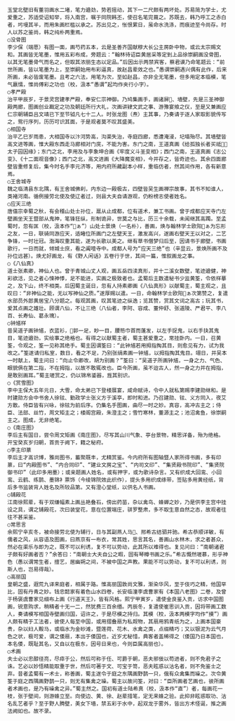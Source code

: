 <!-- { "loadSidebar": true } -->
    玉堂北壁旧有董羽画水二堵，笔力遒劲，势若摇动，其下一二尺颇有两坏处。苏易简为学士，尤爱重之，苏适受诏知举，将入南宫，嘱于同院韩丕，使召名笔完葺之。苏既去，韩乃呼工之赤白者，圬墁其半，而用朱画栏槛以承之。苏出见之，怅恨累日，虽命水洗涤，而痕迹至今尚存。时人以苏之鉴尚，韩之纯朴两重焉。
    ○没骨图
    李少保（端愿）有图一面，画芍药五本，云是圣善齐国献穆大长公主房卧中物，或云太宗赐文和。其画皆无笔墨，惟用五彩布成，旁题云：“翰林待诏臣黄居采等定到上品徐崇嗣画没骨图，以其无笔墨骨气而名之，但取其浓丽生态以定品。”后因出示两禁宾客，蔡君谟乃命笔题云：“前世所画，皆以笔墨为上，至崇嗣始用布彩逼真，故赵昌辈效之也。”愚谓崇嗣遇兴偶有此作，后来所画，未必皆废笔墨。且考之六法，用笔为次，至如赵昌，亦非全无笔墨，但多用定本临模，笔气羸懦，惟尚傅彩之功也（校，汲本“愚谓”起均作夹行小字）。
    ○孝严殿
    治平甲辰岁，于景灵宫建孝严殿，奉安仁宗神御。乃鸠集画手，画诸屏、墙壁，先是三圣神御殿两廊，图画创业戡定之功及朝廷所行大礼，次画讲肄文武之事、游豫宴飨之仪，至是又兼画应仁宗朝辅臣吕文靖已下至节钺凡七十二人。时张龙图（焘）主其事，乃奏请于逐人家取影貌传写之，鸳行序列，历历可识其面，于是观者莫不叹其盛美。
    ○相国寺
    治平乙巳岁雨患，大相国寺以汴河势高，沟渠失治，寺庭四廊，悉遭淹浸，圮塌殆尽。其墙壁皆高文进等画，惟大殿东西走马廊相对门庑，不能为害。东门之南，王道真画《给孤独长者买祗太子园因缘》；东门之北，李用及与李象坤合画《牢度义斗圣变相》；西门之南，王道真画《志公变》、《十二面观音像》；西门之北，高文进画《大降魔变相》，今并存之，皆奇迹也。其余四面廊壁皆重修复后，集今时名手李元济等，用内府所藏副本小样，重临仿者，然其间作用，各有新意焉。
    ○王舍城寺
    魏之临清县东北隅，有王舍城佛刹，内东边一殿极古，四壁皆吴生画禅宗故事，其书不知谁人，类褚河南。循例接劳北使及使辽者过，则县大夫自请游观，仍粉榜志使者姓名。
    ○应天三绝
    唐僖宗幸蜀之秋，有会稽山处士孙位，扈从止成都，位有道术，兼工书画。曾于成都应天寺门左壁画坐天王暨部从鬼神，笔锋狂纵，形制诡异，世莫之与比，历三十余载，未闻继其高躅。至孟蜀时，忽有匡（校，汲本作“ぁ”）山处士景焕（一名朴），善画，焕与翰林学士欧阳ぁ为忘形之友，一日，联骑同游应天，适睹位所画门之左壁天王，激发高兴，遂画右壁天王以对之，二艺争锋，一时壮冠。渤海叹重其能，遂为长歌以美之。继有草书僧梦归后至，因请书于廊壁，书画歌行，一日而就，倾城士庶，看之阗噎寺中。成都人号为“应天三绝”也（辛显云，景焕所画不及孙位远甚）。焕尤好画龙，有《野人闲话》五卷行于世，其间一篇，惟叙画龙之事。
    ○《八仙真》
    道士张素卿，神仙人也。曾于青城山丈人观，画五岳四渎真形，并十二溪女数壁，笔迹遒健，神彩欲活，见之者心悚神悸，足不能进，实画之极致者也。孟蜀后主数遣秘书少监黄筌，令依样摹之，及下山，终不相类。后因蜀主诞日，忽有人持素卿画《八仙真形》以献蜀主，蜀主观之，且叹曰：“非神仙之能，无以写神仙之质。”遂厚赐以遣。一日，命翰林学士欧阳ぁ次第赞之，复遣水部员外郎黄居宝八分题之。每观其画，叹其笔迹之纵逸；览其赞，赏其文词之高古；玩其书，爱其点画之雄壮。顾谓八仙，不让三绝（八仙者，李阿、容成、董仲舒、张道陵、严君平、李八百、长寿仙、葛永瑰）。
    ○钟馗样
    昔吴道子画钟馗，衣蓝衫，郭一足，眇一目，腰笏巾首而蓬发，以左手捉鬼，以右手抉其鬼目，笔迹遒劲，实绘事之绝格也。有得之以献蜀主者，蜀主甚爱重之，常挂卧内。一日，召黄筌，令观之，筌一见称其绝手。蜀主因谓筌曰：“此钟馗若用拇指掏其目，则愈见有力，试为我改之。”筌遂请归私室，数日，看之不足，乃别张绢素画一钟馗，以拇指掏其鬼目。翊日，并吴本一时献上，蜀主问曰：“向止令卿改，胡为别画？”筌曰：“吴道子所画钟馗，一身之力、气色、眼貌俱在第二指，不在拇指，以故不敢辄改也。臣今所画，虽不迨古人，然一身之力并在拇指，是敢别画耳。”蜀主嗟赏之，仍以锦帛鋈器，旌其别识。
    ○《赏雪图》
    李中主保大五年元日，大雪，命太弟已下登楼展宴，咸命赋诗，令中人就私第赐李建勋继和。是时建勋方会中书舍人徐铉、勤政学士张义方于溪亭，即时和进。乃召建勋、铉、义方同入，夜艾方散。侍臣皆有兴咏，徐铉为前后序。仍集名手图画，曲尽一时之妙。真容，高冲古主之；侍臣、法部、丝竹，周文矩主之；楼阁宫殿，朱澄主之；雪竹寒林，董源主之；池沼禽鱼，徐崇嗣主之。图成，无非绝笔。
    ○《南庄图》
    李后主有国日，尝令周文矩画《南庄图》，尽写其山川气象、亭台景物，精思详备，殆为绝格。开宝癸亥岁归朝，首贡于阙下，籍之秘府。
    ○李主印篆
    李后主才高识博，雅尚图书，蓄聚既丰，尤精赏鉴。今内府所有图轴暨人家所得书画，多有印篆，曰“内殿图书”、“内合同印”、“建业文房之宝”、“内司文印”、“集贤殿书院印”、“集贤院御书印”（此印多用墨）；或亲题画人姓名，或有押字，或为歌诗杂言。又有织成大回鸾、小回鸾、云鹤、练鹊、墨锦衤票饰（今绫锦院效此织作），提头多用织成绦带，签贴多用黄经纸，背后多书监装背人姓名及所较品第。又有澄心堂纸，以供名人书画。
    ○铺殿花
    江南徐熙辈，有于双缣幅素上画丛艳叠石，傍出药苗，杂以禽鸟、蜂蝉之妙，乃是供李主宫中挂设之具，谓之铺殿花，次曰装堂花，意在位置端庄，骈罗整肃，多不取生意自然之态，故观者往往不甚采鉴。
    ○常思言
    余熙宁辛亥冬，被命接劳北使为辅行，日与其副燕人马、邢希古结驷并驰。希古恭顺详敏，有儒者之风，从容语及图画，曰燕京有一布衣，常其姓，思言其名，善画山水林木，求之者甚众，然必在渠乐与即为之，既不可以利诱，复不可以势动，此其所以难得也。复见问曰：“南朝诸君子颇有好画者否？”余答曰：“南朝士大夫自公之暇，固有琴樽书画之乐。”希古慨然嗟慕，形乎神色（愚以谓常生者，擅艺，居幽朔之间，不被中国之声教。果能不可以势动，复不可以利诱，则斯人也，岂易得哉）。
    ○高丽国
    皇朝之盛，遐荒九译来庭者，相属于路。惟高丽国敦尚文雅，渐染华风，至于伎巧之精，他国罕比，固有丹青之妙。钱忠懿家有着色山水四卷，长安临潼李虞曹家有《本国八老图》二卷，及曾于杨褒虞曹家见细布上画《行道天王》，皆有风格。熙宁甲寅岁，遣使金良鉴入贡，访求中国图画，锐意购求，稍精者十无一二，然犹费三百余缗。丙辰冬，复遣使崔思训入贡，因将带画工数人，奏请模写相国寺壁画归国，诏许之，于是尽模之持归。其模（校，汲本两模字均作“摸”）画人颇有精于工法者，彼使人每至中国，或用摺叠扇为私觌物，其扇用鸦青纸为之，上画本国豪贵，杂以妇人鞍马，或临水为金砂滩，暨莲荷、花木、水禽之类，点缀精巧；又以银泥为云气月色之状，极可爱，谓之倭扇，本出于倭国也，近岁尤秘惜，典客者盖稀得之（倭国乃日本国也，本名倭，既耻其名，又自以在极东，因号日来也，今则臣属高丽也）。
    ○术画
    夫士必以忠醇径亮，尽瘁于公，然后可称于任、可爵于朝，恶夫邪佞以苟进者，则不免君子之诛。艺必以妙悟精能取重于世，然后可著于文、可宝于笥，恶夫眩惑以沽名者，则不免鉴士之弃。昔者孟蜀有一术士，称善画，蜀主遂令于庭之东隅画野鹊一只，俄有众禽集而噪之。次令黄筌于庭之西隅画野鹊一只，则无有集禽之噪。蜀主以故问筌，对曰：“臣所画者艺画也，彼所画者术画也，是乃有噪禽之异。”蜀主然之。国初有道士陆希真（校，汲本作“直”）者，每画花一枝，张于壁间，则游蜂立至。向使边、黄、徐、赵辈措笔，定无来蜂之验。此抑非眩惑取功、沽名乱艺者乎？至于野人腾壁，美女下墙，禁五彩于水中，起双龙于雾外，皆出方术怪诞，推之画法阙如也。故不录。
    
